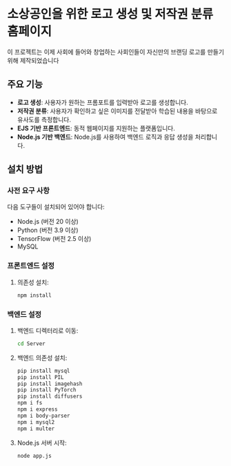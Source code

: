 # 소상공인을 위한 로고 생성 및 저작권 분류 홈페이지

이 프로젝트는 이제 사회에 들어와 창업하는 사회인들이 자신만의 브랜딩 로고를 만들기 위해 제작되었습니다

## 주요 기능

- **로고 생성**: 사용자가 원하는 프롬포트를 입력받아 로고를 생성합니다.
- **저작권 분류**: 사용자가 확인하고 싶은 이미지를 전달받아 학습된 내용을 바탕으로 유사도를 측정합니다.
- **EJS 기반 프론트엔드**: 동적 웹페이지를 지원하는 플랫폼입니다. 
- **Node.js 기반 백엔드**: Node.js를 사용하여 백엔드 로직과 응답 생성을 처리합니다.


## 설치 방법

### 사전 요구 사항

다음 도구들이 설치되어 있어야 합니다:

- Node.js (버전 20 이상)
- Python (버전 3.9 이상)
- TensorFlow (버전 2.5 이상)
- MySQL

### 프론트엔드 설정

1. 의존성 설치:
    ```bash
    npm install
    ```


### 백엔드 설정

1. 백엔드 디렉터리로 이동:
    ```bash
    cd Server
    ```

2. 백엔드 의존성 설치:
    ```bash
    pip install mysql
    pip install PIL
    pip install imagehash
    pip install PyTorch
    pip install diffusers
    npm i fs
    npm i express
    npm i body-parser
    npm i mysql2
    npm i multer
    ```

4. Node.js 서버 시작:
    ```bash
    node app.js
    ```


